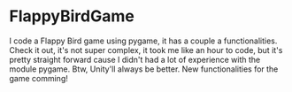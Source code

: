 # FlappyBirdGame
I code a Flappy Bird game using pygame, it has a couple a functionalities. Check it out, it's not super complex, it took me like an hour to code, but it's pretty straight forward cause I didn't had a lot of experience with the module pygame. Btw, Unity'll always be better. New functionalities for the game comming!

